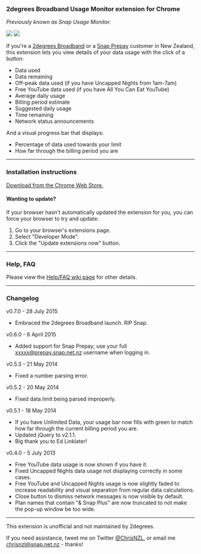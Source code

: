 ### 2degrees Broadband Usage Monitor extension for Chrome

*Previously known as Snap Usage Monitor.*

![](http://i.imgur.com/v88qYcb.png) ![](http://i.imgur.com/tExcgLi.png)

If you're a [2degrees Broadband](https://www.2degreesmobile.co.nz/broadband) or a [Snap Prepay](https://prepay.2degreesbroadband.co.nz/) customer in New Zealand, this extension lets you view details of your data usage with the click of a button:
* Data used
* Data remaining
* Off-peak data used (if you have Uncapped Nights from 1am-7am)
* Free YouTube data used (if you have All You Can Eat YouTube)
* Average daily usage
* Billing period estimate
* Suggested daily usage
* Time remaining
* Network status announcements

And a visual progress bar that displays:
* Percentage of data used towards your limit
* How far through the billing period you are

---

### Installation instructions

[Download from the Chrome Web Store.](https://chrome.google.com/webstore/detail/okffoefibimfmcddjbmbfnlbjdpjokkn)


#### Wanting to update?

If your browser hasn't automatically updated the extension for you, you can force your browser to try and update:

1. Go to your browser's extensions page.
2. Select "Developer Mode".
3. Click the "Update extensions now" button.

---

### Help, FAQ

Please view the [Help/FAQ wiki page](https://github.com/ChrisNZL/snap-chromium/wiki/Help-FAQ) for other details.

---

### Changelog

v0.7.0 - 28 July 2015
* Embraced the 2degrees Broadband launch. RIP Snap.

v0.6.0 - 6 April 2015
* Added support for Snap Prepay; use your full xxxxx@prepay.snap.net.nz username when logging in.

v0.5.3 - 21 May 2014
* Fixed a number parsing error.

v0.5.2 - 20 May 2014
* Fixed data limit being parsed improperly.

v0.5.1 - 18 May 2014
* If you have Unlimited Data, your usage bar now fills with green to match how far through the current billing period you are.
* Updated jQuery to v2.1.1.
* Big thank you to Ed Linklater!

v0.4.0 - 5 July 2013
* Free YouTube data usage is now shown if you have it.
* Fixed Uncapped Nights data usage not displaying correctly in some
cases.
* Free YouTube and Uncapped Nights usage is now slightly faded to
increase readability and visual separation from regular data
calculations.
* Close button to dismiss network messages is now visible by default.
* Plan names that contain "& Snap Plus" are now truncated to not make
the pop-up window be too wide.

---

This extension is unofficial and not maintained by 2degrees.

If you need assistance, tweet me on Twitter [@ChrisNZL](https://twitter.com/ChrisNZL), or email me chrisnzl@snap.net.nz - thanks!
